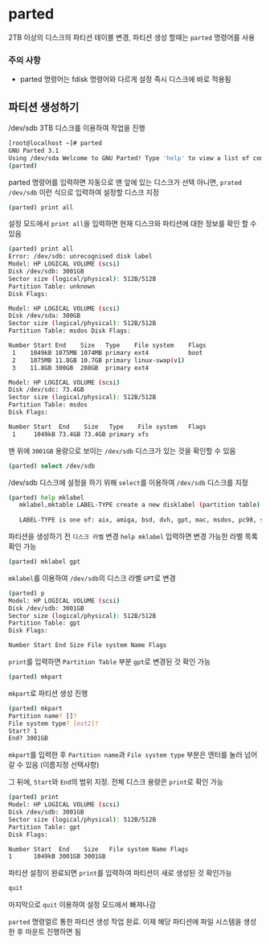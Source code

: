 # parted

2TB 이상의 디스크의 파티션 테이블 변경, 파티션 생성 할때는 `parted` 명령어를 사용


### 주의 사항
- parted 명령어는 fdisk 명령어와 다르게 설정 즉시 디스크에 바로 적용됨

## 파티션 생성하기
/dev/sdb 3TB 디스크를 이용하여 작업을 진행

```bash
[root@localhost ~]# parted 
GNU Parted 3.1 
Using /dev/sda Welcome to GNU Parted! Type 'help' to view a list of commands. 
(parted)
```

parted 명령어를 입력하면 자동으로 맨 앞에 있는 디스크가 선택
아니면, `prated /dev/sdb` 이런 식으로 입력하여 설정할 디스크 지정

```bash
(parted) print all
```

설정 모드에서 `print all`을 입력하면 현재 디스크와 파티션에 대한 정보를 확인 할 수 있음

```bash
(parted) print all 
Error: /dev/sdb: unrecognised disk label 
Model: HP LOGICAL VOLUME (scsi) 
Disk /dev/sdb: 3001GB 
Sector size (logical/physical): 512B/512B 
Partition Table: unknown 
Disk Flags: 

Model: HP LOGICAL VOLUME (scsi)
Disk /dev/sda: 300GB 
Sector size (logical/physical): 512B/512B 
Partition Table: msdos Disk Flags: 

Number Start End    Size   Type    File system    Flags 
 1    1049kB 1075MB 1074MB primary ext4           boot 
 2    1075MB 11.8GB 10.7GB primary linux-swap(v1) 
 3    11.8GB 300GB  288GB  primary ext4 

Model: HP LOGICAL VOLUME (scsi) 
Disk /dev/sdc: 73.4GB 
Sector size (logical/physical): 512B/512B 
Partition Table: msdos 
Disk Flags: 

Number Start  End    Size   Type    File system   Flags 
 1     1049kB 73.4GB 73.4GB primary xfs
```

맨 위에 ``3001GB`` 용량으로 보이는 `/dev/sdb` 디스크가 있는 것을 확인할 수 있음

```bash
(parted) select /dev/sdb
```

/dev/sdb 디스크에 설정을 하기 위해 `select`를 이용하여 `/dev/sdb` 디스크를 지정

```bash
(parted) help mklabel 
   mklabel,mktable LABEL-TYPE create a new disklabel (partition table) 
   
   LABEL-TYPE is one of: aix, amiga, bsd, dvh, gpt, mac, msdos, pc98, sun, loop
```

파티션을 생성하기 전 `디스크 라벨` 변경
`help mklabel` 입력하면 변경 가능한 라벨 목록 확인 가능

```bash
(parted) mklabel gpt
```

`mklabel`를 이용하여 `/dev/sdb`의 디스크 라벨 `GPT`로 변경

```bash
(parted) p 
Model: HP LOGICAL VOLUME (scsi) 
Disk /dev/sdb: 3001GB 
Sector size (logical/physical): 512B/512B
Partition Table: gpt 
Disk Flags: 

Number Start End Size File system Name Flags
```

`print`를 입력하면 `Partition Table` 부분 `gpt`로 변경된 것 확인 가능

```bash
(parted) mkpart
```

`mkpart`로 파티션 생성 진행

```bash
(parted) mkpart
Partition name? []?
File system type? [ext2]?
Start? 1
End? 3001GB
```

`mkpart`를 입력한 후 `Partition name`과 `File system type` 부분은 엔터를 눌러 넘어갈 수 있음 (이름지정 선택사항)

그 뒤에, `Start`와 `End`의 범위 지정. 전체 디스크 용량은 `print`로 확인 가능

```bash
(parted) print 
Model: HP LOGICAL VOLUME (scsi) 
Disk /dev/sdb: 3001GB 
Sector size (logical/physical): 512B/512B 
Partition Table: gpt 
Disk Flags: 

Number Start  End    Size   File system Name Flags 
1      1049kB 3001GB 3001GB
```

파티션 설정이 완료되면 `print`를 입력하여 파티션이 새로 생성된 것 확인가능

```bash
quit
```

마지막으로 `quit` 이용하여 설정 모드에서 빠져나감


`parted` 명령얼르 통한 파티션 생성 작업 완료.
이제 해당 파티션에 파일 시스템을 생성한 후 마운트 진행하면 됨